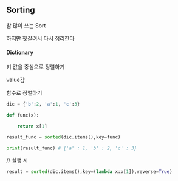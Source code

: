 ## Sorting

참 많이 쓰는 Sort

하지만 헷갈려서 다시 정리한다



#### Dictionary

키 값을 중심으로 정렬하기





value갑

함수로 정렬하기

```python
dic = {'b':2, 'a':1, 'c':3}

def func(x):

	return x[1]

result_func = sorted(dic.items(),key=func)

print(result_func) # {'a' : 1, 'b' : 2, 'c' : 3}
```

// 실행 시 
```python
result = sorted(dic.items(),key=(lambda x:x[1]),reverse=True)
```